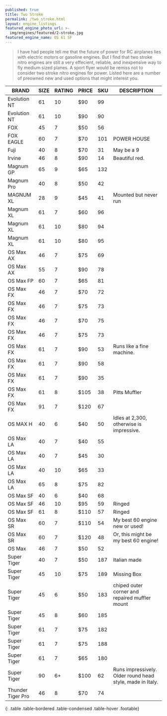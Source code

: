 ```yaml
---
published: true
title: Two Stroke
permalink: /two_stroke.html
layout: engine_listings
featured_engine_photo_url: >-
  img/engines/featured/2-stroke.jpg
featured_engine_name: OS 61 SF
---
```



> I have had people tell me that the future of power for RC airplanes lies with electric motors or gasoline engines. But I find that two stroke nitro engines are still a very effecient, reliable, and inexpensive way to fly medium sized planes. A sport flyer would be remiss not to consider two stroke nitro engines for power. Listed here are a number of preowned new and used options that might interest you.

BRAND             | SIZE  | RATING | PRICE | SKU   | DESCRIPTION
------------------|-------|--------|-------|-------|--------------------
Evolution NT      | 61    | 10     | $90   | 99    |
Evolution NT      | 61    | 10     | $90   | 90    |
FOX               | 45    | 7      | $50   | 56    |
FOX EAGLE         | 60    | 7      | $70   | 101   | POWER HOUSE
Fuji              | 40    | 8      | $70   | 31    | May be a 9
Irvine            | 46    | 8      | $90   | 14    | Beautiful red.
Magnum GP         | 65    | 9      | $65   | 132   |  
Magnum Pro        | 40    | 8      | $50   | 42    |
MAGNUM XL         | 28    | 9      | $45   | 41    | Mounted but never run
Magnum XL         | 61    | 7      | $60   | 96    | 
Magnum XL         | 61    | 10     | $80   | 94    |
Magnum XL         | 61    | 10     | $80   | 95    |
OS Max AX         | 46    | 7      | $75   | 69    |
OS Max AX         | 55    | 7      | $90   | 78    |
OS Max FP         | 60    | 7      | $65   | 81    |
OS Max FX         | 46    | 7      | $70   | 72    |
OS Max FX         | 46    | 7      | $75   | 73    |
OS Max FX         | 46    | 7      | $70   | 75    |
OS Max FX         | 46    | 7      | $75   | 73    |
OS Max FX         | 61    | 7      | $90   | 53    | Runs like a fine machine.
OS Max FX         | 61    | 7      | $90   | 58    |
OS Max FX         | 61    | 7      | $90   | 35    |
OS Max FX         | 61    | 8      | $105  | 38    | Pitts Muffler
OS Max FX         | 91    | 7      | $120  | 67    |  
OS MAX H          | 40    | 6      | $40   | 50    | Idles at 2,300, otherwise is impressive.
OS Max LA         | 40    | 7      | $40   | 55    |
OS Max LA         | 40    | 7      | $45   | 30    |
OS Max LA         | 40    | 10     | $65   | 33    |
OS Max LA         | 65    | 8      | $75   | 82    |
OS Max SF         | 40    | 6      | $40   | 68    |
OS Max SF         | 46    | 10     | $95   | 59    | Ringed
OS Max SF         | 61    | 8      | $110  | 57    | Ringed
OS Max SR         | 60    | 7      | $110  | 54    | My best 60 engine new or used!
OS Max SR         | 60    | 7      | $120  | 48    | Or, this might be my best 60 engine!
OS Max            | 46    | 7      | $50   | 52    |
Super Tiger       | 40    | 7      | $50   | 187   | Italian made
Super Tiger       | 45    | 10     | $75   | 189   | Missing Box
Super Tiger       | 45    | 6      | $50   | 183   | chiped outer corner and repaired muffler mount
Super Tiger       | 45    | 8      | $60   | 185   |
Super Tiger       | 61    | 7      | $75   | 182   |
Super Tiger       | 61    | 7      | $75   | 188   |
Super Tiger       | 61    | 7      | $65   | 180   |
Super Tiger       | 90    | 6+     | $100  | 62    | Runs impressively.  Older round head style, made in Italy. 
Thunder Tiger Pro | 46    | 8      | $70   | 74    |   
{: .table .table-bordered .table-condensed .table-hover .footable}
